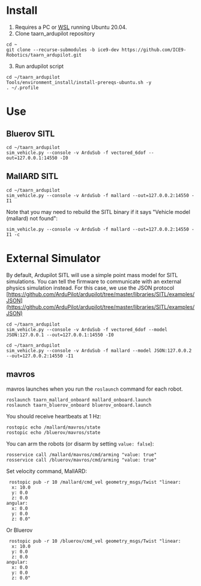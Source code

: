 # Install
1. Requires a PC or [WSL](https://learn.microsoft.com/en-us/windows/wsl/install) running Ubuntu 20.04.
2. Clone taarn_ardupilot repository
```shell
cd ~
git clone --recurse-submodules -b ice9-dev https://github.com/ICE9-Robotics/taarn_ardupilot.git
```
3. Run ardupilot script
```shell
cd ~/taarn_ardupilot
Tools/environment_install/install-prereqs-ubuntu.sh -y
. ~/.profile
```

# Use
## Bluerov SITL
```shell
cd ~/taarn_ardupilot
sim_vehicle.py --console -v ArduSub -f vectored_6dof --out=127.0.0.1:14550 -I0
```

## MallARD SITL
```shell
cd ~/taarn_ardupilot
sim_vehicle.py --console -v ArduSub -f mallard --out=127.0.0.2:14550 -I1
```

Note that you may need to rebuild the SITL binary if it says "Vehicle model (mallard) not found":
```shell
sim_vehicle.py --console -v ArduSub -f mallard --out=127.0.0.2:14550 -I1 -c
```

# External Simulator
By default, Ardupilot SITL will use a simple point mass model for SITL simulations. You can tell the firmware to communicate with an external physics simulation instead. For this case, we use the JSON protocol [https://github.com/ArduPilot/ardupilot/tree/master/libraries/SITL/examples/JSON](https://github.com/ArduPilot/ardupilot/tree/master/libraries/SITL/examples/JSON)

```shell
cd ~/taarn_ardupilot
sim_vehicle.py --console -v ArduSub -f vectored_6dof --model JSON:127.0.0.1 --out=127.0.0.1:14550 -I0
```

```shell
cd ~/taarn_ardupilot
sim_vehicle.py --console -v ArduSub -f mallard --model JSON:127.0.0.2 --out=127.0.0.2:14550 -I1
```

## mavros
mavros launches when you run the `roslaunch` command for each robot. 
```
roslaunch taarn_mallard_onboard mallard_onboard.launch
roslaunch taarn_bluerov_onboard bluerov_onboard.launch
```
You should receive heartbeats at 1 Hz:
```
rostopic echo /mallard/mavros/state
rostopic echo /bluerov/mavros/state
```
You can arm the robots (or disarm by setting `value: false`):
```
rosservice call /mallard/mavros/cmd/arming "value: true"
rosservice call /bluerov/mavros/cmd/arming "value: true"
```
Set velocity command, MallARD:
```
 rostopic pub -r 10 /mallard/cmd_vel geometry_msgs/Twist "linear:
  x: 10.0
  y: 0.0
  z: 0.0
angular:
  x: 0.0
  y: 0.0
  z: 0.0"
```
Or Bluerov
```
 rostopic pub -r 10 /bluerov/cmd_vel geometry_msgs/Twist "linear:
  x: 10.0
  y: 0.0
  z: 0.0
angular:
  x: 0.0
  y: 0.0
  z: 0.0"
```
